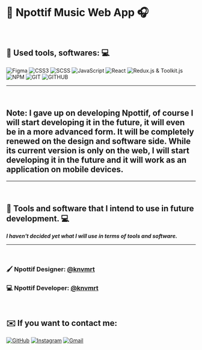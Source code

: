 <br>

# 🤗 **Npottif Music Web App** 🎧

<br>

## 🧩 **Used tools, softwares:** 💻
![Figma](https://img.shields.io/badge/figma-%23F24E1E.svg?style=for-the-badge&logo=figma&logoColor=white)
![CSS3](https://img.shields.io/badge/css-%231572B6.svg?style=for-the-badge&logo=css3&logoColor=white) 
![SCSS](https://img.shields.io/badge/SCSS-hotpink.svg?style=for-the-badge&logo=SASS&logoColor=white) 
![JavaScript](https://img.shields.io/badge/javascript-%23323330.svg?style=for-the-badge&logo=javascript&logoColor=%23F7DF1E) 
![React](https://img.shields.io/badge/react-%2320232a.svg?style=for-the-badge&logo=react&logoColor=%2361DAFB) 
![Redux.js & Toolkit.js](https://img.shields.io/badge/redux-%23764ABC.svg?style=for-the-badge&logo=redux&logoColor=%23ffffff)
![NPM](https://img.shields.io/badge/NPM-CC0910.svg?style=for-the-badge&logo=npm&logoColor=white) 
![GIT](https://img.shields.io/badge/Git-%23FF5427.svg?style=for-the-badge&logo=git&logoColor=white) 
![GITHUB](https://img.shields.io/badge/GitHub-%23081030.svg?style=for-the-badge&logo=github&logoColor=white)
<hr>

</br>

## **Note:** I gave up on developing Npottif, of course I will start developing it in the future, it will even be in a more advanced form. It will be completely renewed on the design and software side. While its current version is only on the web, I will start developing it in the future and it will work as an application on mobile devices.
<hr>
<br>

## 🧩 **Tools and software that I intend to use in future development.** 💻

***I haven't decided yet what I will use in terms of tools and software.***

</hr>
<hr>
<br>

### 🖌️ **Npottif Designer: [@knvmrt](https://github.com/knvmrt)**
### 💻 **Npottif Developer: [@knvmrt](https://github.com/knvmrt)**

<br>

## ✉️ **If you want to contact me:** 
[![GitHub](https://img.shields.io/badge/GitHub-%23081030.svg?style=for-the-badge&logo=github&logoColor=white)](https://reddit.com/user/knvmrt)
[![Instagram](https://img.shields.io/badge/Instagram-%23E4405F.svg?style=for-the-badge&logo=instagram&logoColor=white)](https://instagram.com/knvmrt)
[![Gmail](https://img.shields.io/badge/Gmail-%23FFFFFF.svg?style=for-the-badge&logo=gmail&logoColor=red)](https://mail.google.com/mail/u/0/#inbox?compose=CllgCJlHnCDgLfvGMpcxzbKxxbHdvWMnxwSMzmBPztJDqSQKLwnhQbdwPJFKlZHfRjhLSqBksJB)

</br>
